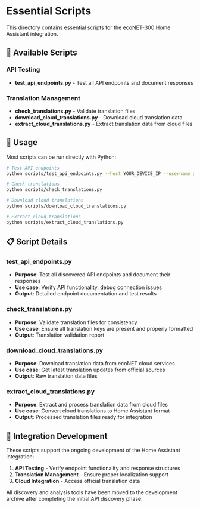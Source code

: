 # Essential Scripts

This directory contains essential scripts for the ecoNET-300 Home Assistant integration.

## 🔧 Available Scripts

### API Testing
- **test_api_endpoints.py** - Test all API endpoints and document responses

### Translation Management
- **check_translations.py** - Validate translation files
- **download_cloud_translations.py** - Download cloud translation data
- **extract_cloud_translations.py** - Extract translation data from cloud files

## 🚀 Usage

Most scripts can be run directly with Python:

```bash
# Test API endpoints
python scripts/test_api_endpoints.py --host YOUR_DEVICE_IP --username admin --password YOUR_PASSWORD

# Check translations
python scripts/check_translations.py

# Download cloud translations
python scripts/download_cloud_translations.py

# Extract cloud translations
python scripts/extract_cloud_translations.py
```

## 📋 Script Details

### test_api_endpoints.py
- **Purpose**: Test all discovered API endpoints and document their responses
- **Use case**: Verify API functionality, debug connection issues
- **Output**: Detailed endpoint documentation and test results

### check_translations.py
- **Purpose**: Validate translation files for consistency
- **Use case**: Ensure all translation keys are present and properly formatted
- **Output**: Translation validation report

### download_cloud_translations.py
- **Purpose**: Download translation data from ecoNET cloud services
- **Use case**: Get latest translation updates from official sources
- **Output**: Raw translation data files

### extract_cloud_translations.py
- **Purpose**: Extract and process translation data from cloud files
- **Use case**: Convert cloud translations to Home Assistant format
- **Output**: Processed translation files ready for integration

## 🎯 Integration Development

These scripts support the ongoing development of the Home Assistant integration:

1. **API Testing** - Verify endpoint functionality and response structures
2. **Translation Management** - Ensure proper localization support
3. **Cloud Integration** - Access official translation data

All discovery and analysis tools have been moved to the development archive after completing the initial API discovery phase.
